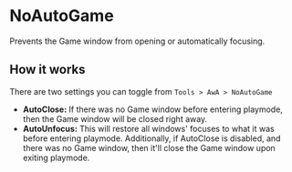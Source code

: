# NoAutoGame
Prevents the Game window from opening or automatically focusing.

## How it works
There are two settings you can toggle from `Tools > AwA > NoAutoGame`
- **AutoClose:** If there was no Game window before entering playmode, then the Game window will be closed right away.
- **AutoUnfocus:** This will restore all windows' focuses to what it was before entering playmode. Additionally, if AutoClose is disabled, and there was no Game window, then it'll close the Game window upon exiting playmode.